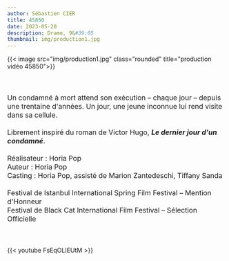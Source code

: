 ```yaml
---
author: Sébastien CIER
title: 45850
date: 2023-05-20
description: Drame, 9&#39;05
thumbnail: img/production1.jpg
---
```


{{< image src="img/production1.jpg" class="rounded" title="production vidéo 45850">}}

<p style='margin:0cm;font-size:16px;'>&nbsp;</p>
<p style='margin:0cm;font-size:16px;'>&nbsp;</p>
<p style='margin:0cm;font-size:16px;'>Un condamn&eacute; &agrave; mort attend son ex&eacute;cution &ndash; chaque jour &ndash; depuis une trentaine d&apos;ann&eacute;es. Un jour, une jeune inconnue lui rend visite dans sa cellule.</p>
<p style='margin:0cm;font-size:16px;'>&nbsp;</p>
<p style='margin:0cm;font-size:16px;'>Librement inspir&eacute; du roman de Victor Hugo, <strong><em>Le dernier jour d&apos;un condamn&eacute;</em></strong>.</p>
<p style='margin:0cm;font-size:16px;'>&nbsp;</p>
<p style='margin:0cm;font-size:16px;'>R&eacute;alisateur&nbsp;: Horia Pop</p>
<p style='margin:0cm;font-size:16px;'>Auteur&nbsp;: Horia Pop</p>
<p style='margin:0cm;font-size:16px;'>Casting&nbsp;: Horia Pop, assist&eacute; de Marion Zantedeschi, Tiffany Sanda</p>
<p style='margin:0cm;font-size:16px;'>&nbsp;</p>
<p style='margin:0cm;font-size:16px;'>Festival de Istanbul International Spring Film Festival &ndash; Mention d&apos;Honneur</p>
<p style='margin:0cm;font-size:16px;'>Festival de Black Cat International Film Festival &ndash; S&eacute;lection Officielle</p>
<p style='margin:0cm;font-size:16px;'>&nbsp;</p>
<p style='margin:0cm;font-size:16px;'>&nbsp;</p>

{{< youtube FsEqOLIEUtM >}}


